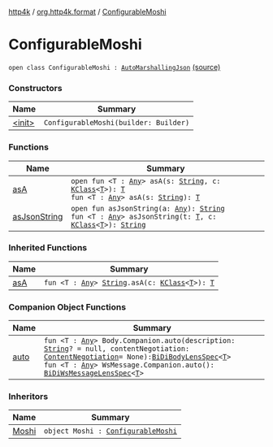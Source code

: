 [http4k](../../index.md) / [org.http4k.format](../index.md) / [ConfigurableMoshi](./index.md)

# ConfigurableMoshi

`open class ConfigurableMoshi : `[`AutoMarshallingJson`](../-auto-marshalling-json/index.md) [(source)](https://github.com/http4k/http4k/blob/master/http4k-format-moshi/src/main/kotlin/org/http4k/format/Moshi.kt#L32)

### Constructors

| Name | Summary |
|---|---|
| [&lt;init&gt;](-init-.md) | `ConfigurableMoshi(builder: Builder)` |

### Functions

| Name | Summary |
|---|---|
| [asA](as-a.md) | `open fun <T : `[`Any`](https://kotlinlang.org/api/latest/jvm/stdlib/kotlin/-any/index.html)`> asA(s: `[`String`](https://kotlinlang.org/api/latest/jvm/stdlib/kotlin/-string/index.html)`, c: `[`KClass`](https://kotlinlang.org/api/latest/jvm/stdlib/kotlin.reflect/-k-class/index.html)`<`[`T`](as-a.md#T)`>): `[`T`](as-a.md#T)<br>`fun <T : `[`Any`](https://kotlinlang.org/api/latest/jvm/stdlib/kotlin/-any/index.html)`> asA(s: `[`String`](https://kotlinlang.org/api/latest/jvm/stdlib/kotlin/-string/index.html)`): `[`T`](as-a.md#T) |
| [asJsonString](as-json-string.md) | `open fun asJsonString(a: `[`Any`](https://kotlinlang.org/api/latest/jvm/stdlib/kotlin/-any/index.html)`): `[`String`](https://kotlinlang.org/api/latest/jvm/stdlib/kotlin/-string/index.html)<br>`fun <T : `[`Any`](https://kotlinlang.org/api/latest/jvm/stdlib/kotlin/-any/index.html)`> asJsonString(t: `[`T`](as-json-string.md#T)`, c: `[`KClass`](https://kotlinlang.org/api/latest/jvm/stdlib/kotlin.reflect/-k-class/index.html)`<`[`T`](as-json-string.md#T)`>): `[`String`](https://kotlinlang.org/api/latest/jvm/stdlib/kotlin/-string/index.html) |

### Inherited Functions

| Name | Summary |
|---|---|
| [asA](../-auto-marshalling-json/as-a.md) | `fun <T : `[`Any`](https://kotlinlang.org/api/latest/jvm/stdlib/kotlin/-any/index.html)`> `[`String`](https://kotlinlang.org/api/latest/jvm/stdlib/kotlin/-string/index.html)`.asA(c: `[`KClass`](https://kotlinlang.org/api/latest/jvm/stdlib/kotlin.reflect/-k-class/index.html)`<`[`T`](../-auto-marshalling-json/as-a.md#T)`>): `[`T`](../-auto-marshalling-json/as-a.md#T) |

### Companion Object Functions

| Name | Summary |
|---|---|
| [auto](auto.md) | `fun <T : `[`Any`](https://kotlinlang.org/api/latest/jvm/stdlib/kotlin/-any/index.html)`> Body.Companion.auto(description: `[`String`](https://kotlinlang.org/api/latest/jvm/stdlib/kotlin/-string/index.html)`? = null, contentNegotiation: `[`ContentNegotiation`](../../org.http4k.lens/-content-negotiation/index.md)` = None): `[`BiDiBodyLensSpec`](../../org.http4k.lens/-bi-di-body-lens-spec/index.md)`<`[`T`](auto.md#T)`>`<br>`fun <T : `[`Any`](https://kotlinlang.org/api/latest/jvm/stdlib/kotlin/-any/index.html)`> WsMessage.Companion.auto(): `[`BiDiWsMessageLensSpec`](../../org.http4k.lens/-bi-di-ws-message-lens-spec/index.md)`<`[`T`](auto.md#T)`>` |

### Inheritors

| Name | Summary |
|---|---|
| [Moshi](../-moshi.md) | `object Moshi : `[`ConfigurableMoshi`](./index.md) |
